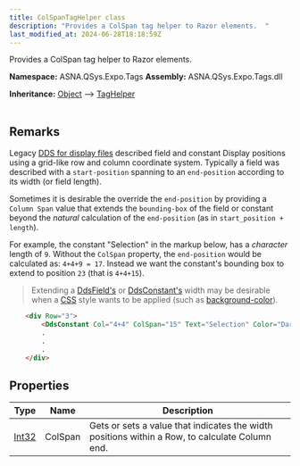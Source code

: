 ```yaml
---
title: ColSpanTagHelper class
description: "Provides a ColSpan tag helper to Razor elements.  "
last_modified_at: 2024-06-28T18:18:59Z
---
```


Provides a ColSpan tag helper to Razor elements. 

**Namespace:** ASNA.QSys.Expo.Tags
**Assembly:** ASNA.QSys.Expo.Tags.dll

**Inheritance:** [Object](https://docs.microsoft.com/en-us/dotnet/api/system.object) --> [TagHelper](https://learn.microsoft.com/en-us/dotnet/api/microsoft.aspnetcore.razor.taghelpers.taghelper?view=aspnetcore-8.0)
<br>
<br>

## Remarks

Legacy [DDS for display files](https://www.ibm.com/docs/en/i/7.1?topic=dds-display-files) described field and constant Display positions using a grid-like row and column coordinate system. Typically a field was described with a `start-position` spanning to an `end-position` according to its width (or field length).

Sometimes it is desirable the override the `end-position` by providing a `Column Span` value that extends the `bounding-box` of the field or constant beyond the *natural* calculation of the `end-position` (as in `start_position + length`).

For example, the constant "Selection" in the markup below, has a *character* length of `9`. Without the `ColSpan` property, the `end-position` would be calculated as: `4+4+9 = 17`. Instead we want the constant's bounding box to extend to position `23` (that is `4+4+15`).

>Extending a [DdsField's](/reference/model/qsys-expo-tags/dds-field-base.html) or [DdsConstant's](/reference/model/qsys-expo-tags/dds-constant-tag-helper.html) width may be desirable when a [CSS](https://developer.mozilla.org/en-US/docs/Web/HTML/Global_attributes/class) style wants to be applied (such as [background-color](https://developer.mozilla.org/en-US/docs/Web/CSS/background-color)).  

```html
    <div Row="3">
        <DdsConstant Col="4+4" ColSpan="15" Text="Selection" Color="DarkBlue" />
        .
        .
        .
    </div>
```

## Properties

| Type | Name | Description
| --- | --- | --- 
| [Int32](https://learn.microsoft.com/en-us/dotnet/csharp/language-reference/builtin-types/integral-numeric-types) | ColSpan | Gets or sets a value that indicates the width positions within a Row, to calculate Column end. |
